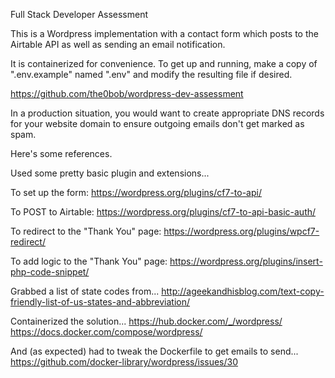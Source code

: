 Full Stack Developer Assessment

This is a Wordpress implementation with a contact form which posts to the Airtable API as well as sending an email notification.

It is containerized for convenience. To get up and running, make a copy of ".env.example" named ".env" and modify the resulting file if desired.

https://github.com/the0bob/wordpress-dev-assessment

In a production situation, you would want to create appropriate DNS records for your website domain to ensure outgoing emails don't get marked as spam.

Here's some references.

Used some pretty basic plugin and extensions...

To set up the form:
https://wordpress.org/plugins/cf7-to-api/

To POST to Airtable:
https://wordpress.org/plugins/cf7-to-api-basic-auth/

To redirect to the "Thank You" page:
https://wordpress.org/plugins/wpcf7-redirect/

To add logic to the "Thank You" page:
https://wordpress.org/plugins/insert-php-code-snippet/

Grabbed a list of state codes from...
http://ageekandhisblog.com/text-copy-friendly-list-of-us-states-and-abbreviation/

Containerized the solution...
https://hub.docker.com/_/wordpress/
https://docs.docker.com/compose/wordpress/

And (as expected) had to tweak the Dockerfile to get emails to send...
https://github.com/docker-library/wordpress/issues/30
